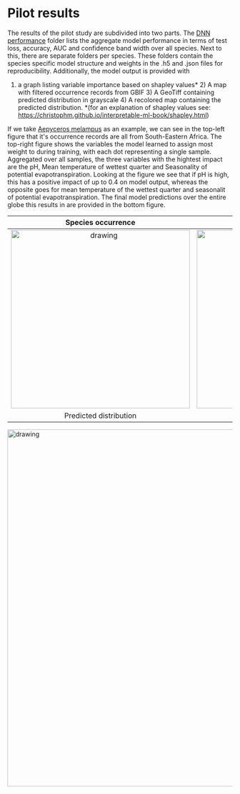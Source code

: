 ﻿# Pilot results

The results of the pilot study are subdivided into two parts. The [DNN performance](_DNN_performance) folder lists the aggregate model performance in terms of test loss, accuracy, AUC and confidence band width over all species.
Next to this, there are separate folders per species. These folders contain the species specific model structure and weights in the .h5 and .json files for reproducibility. Additionally, the model output is provided with 
1) a graph listing variable importance based on shapley values* 2) A map with filtered occurrence records from GBIF 3) A GeoTiff containing predicted distribution in grayscale 4) A recolored map containing the predicted distribution.
*(for an explanation of shapley values see: https://christophm.github.io/interpretable-ml-book/shapley.html)


If we take [Aepyceros melampus](Aepyceros_melampus) as an example, we can see in the top-left figure that it's occurrence records are all from South-Eastern Africa. The top-right figure shows the variables the model learned to assign
most weight to during training, with each dot representing a single sample. Aggregated over all samples, the three variables with the hightest impact are the pH, Mean temperature of wettest quarter and Seasonality of potential evapotranspiration. 
Looking at the figure we see that if pH is high, this has a positive impact of up to 0.4 on model output, whereas the opposite goes for mean temperature of the wettest quarter and seasonalit of potential evapotranspiration. The final
model predictions over the entire globe this results in are provided in the bottom figure.

| Species occurrence             |  Variable importance |
:-------------------------:|:-------------------------:
<img src="https://github.com/naturalis/trait-geo-diverse-dl/blob/master/pilot/results/Aepyceros_melampus/Aepyceros_melampus_occurrence_map.png" alt="drawing" width="400"/> |<img src="https://github.com/naturalis/trait-geo-diverse-dl/blob/master/pilot/results/Aepyceros_melampus/Aepyceros_melampus_feature_impact.png" alt="drawing" width="400"/>
| Predicted distribution            |
<img src="https://github.com/naturalis/trait-geo-diverse-dl/blob/master/pilot/results/Aepyceros_melampus/Aepyceros_melampus_predicted_map_color.png" alt="drawing" width="800"/> 